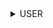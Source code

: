 

<details>
<summary>USER</summary>

| URL | Method | Auth Required | Description |
|-----|--------|---------------|-------------|
| `/users/me` | GET | True | Retrieve authenticated user profile |

> <details>
> <summary>Response body</summary>
>
> ```json
> {
>    "statusCode": 200,
>    "data": {
>        "name": "ahrak nivah",
>        "email": "enyyvish@gmail.com",
>        "role": "CUSTOMER",
>        "is_verified": true,
>        "subscription_id": "6826d68a0fbea0d79998ef43",
>        "userId": "6826d68a0fbea0d79998ef45",
>        "created_at": "2025-05-16T06:09:14.000Z",
>        "is_deleted": false,
>        "updated_at": "2025-05-16T06:09:14.513Z",
>        "subscription": {
>            "_id": "6826d68a0fbea0d79998ef43",
>            "type": "HOBBY",
>            "key_limit": 2,
>            "usage_limit": 500,
>            "usage_count": 0,
>            "is_active": true,
>            "updated_at": "2025-05-16T06:09:14.288Z"
>        },
>        "keys": []
>    }
>}
> ```
> 
> **Response:** `200 OK` - User profile retrieved successfully</br>
> **Response:** `401 Unauthorized` - Not authenticated</br>
> **Response:** `404 Not Found` - User not found
> </details>

### Api Flow diagram

```mermaid
 flowchart TD
%% API Flow: GET /users/me
Start[GET /users/me] --> Auth{Authorized?}

Auth -->|No| Auth401[Return 401 Unauthorized]
Auth -->|Yes| ExtractUserId[Extract userId from token]

ExtractUserId --> GetUser[Get User Data]
GetUser --> UserExists{User exists?}

UserExists -->|No| User404[Return 404 User Not Found]
UserExists -->|Yes| GetSubscription[Fetch Subscription]

GetSubscription --> SubExists{Subscription?}
SubExists -->|No| Partial206[Return 206 Partial Content]
SubExists -->|Yes| GetKeys[Get API Keys]

GetKeys --> KeysFound{Keys?}
KeysFound -->|No| Partial206
KeysFound -->|Yes| FormatData[Build Full User Profile Response]

FormatData --> FormatSuccess{Format Successful?}
FormatSuccess -->|No| FormatError500[Return 500 Internal Server Error]
FormatSuccess -->|Yes| Success200[Return 200 OK]

classDef startEnd fill:#81C8FF,stroke:#4682B4,stroke-width:2px,color:#000;
classDef decision fill:#FFD54F,stroke:#FFB300,stroke-width:2px,color:#000;
classDef success fill:#A5D6A7,stroke:#388E3C,stroke-width:2px,color:#000;
classDef error fill:#EF9A9A,stroke:#D32F2F,stroke-width:2px,color:#000;
classDef warning fill:#FFCC80,stroke:#F57C00,stroke-width:2px,color:#000;

class Start,Success200 startEnd
class Auth,UserExists,SubExists,KeysFound,FormatSuccess decision
class Success200 success
class Auth401,User404,FormatError500 error
class Partial206 warning

``` 

---
| URL | Method | Auth Required | Description |
|-----|--------|---------------|-------------|
| `/users/me` | PATCH | True | Update user profile details |

> <details>
> <summary>Request body</summary>
>
> ```json
>  {
>    "name": "local lamma"
>  }
>
> ```
> </details>
>
> <details>
> <summary>Response body</summary>
>
> ```json
> {
>   "statusCode" : 200
> }
> ```
> 
> **Response:** `200 OK` - Profile updated successfully</br>
> **Response:** `400 Bad Request` - Invalid input data</br>
> **Response:** `401 Unauthorized` - Not authenticated
> </details>

### Api Flow diagram
```mermaid
flowchart TD
%% API Flow: PATCH /users/me
Start[PATCH /users/me<br/>Request Body: name] --> Auth{Authorized?}

Auth -->|No| Auth401[Return 401 Unauthorized]
Auth -->|Yes| ExtractUserId[Extract userId from token]

ExtractUserId --> ValidateInput[Validate Request Body]
ValidateInput --> InputValid{Input Valid?}

InputValid -->|No| Input422[Return 422 Invalid Input Data]
InputValid -->|Yes| GetUser[Get User Data]

GetUser --> UserExists{User exists?}

UserExists -->|No| User404[Return 404 User Not Found]
UserExists -->|Yes| UpdateUser[Update User Profile]

UpdateUser --> UpdateSuccess{Update Successful?}
UpdateSuccess -->|No| Server500[Return 500 Internal Error]
UpdateSuccess -->|Yes| Success200[Return 200 OK]

classDef startEnd fill:#81C8FF,stroke:#4682B4,stroke-width:2px,color:#000;
classDef decision fill:#FFD54F,stroke:#FFB300,stroke-width:2px,color:#000;
classDef success fill:#A5D6A7,stroke:#388E3C,stroke-width:2px,color:#000;
classDef error fill:#EF9A9A,stroke:#D32F2F,stroke-width:2px,color:#000;
classDef warning fill:#FFCC80,stroke:#F57C00,stroke-width:2px,color:#000;

class Start,Success200 startEnd
class Auth,InputValid,UserExists,UpdateSuccess decision
class Success200 success
class Auth401,Input422,User404,Server500 error

```

---
| URL | Method | Auth Required | Description |
|-----|--------|---------------|-------------|
| `/users/me` | DELETE | True | Permanently delete the user account |

> <details>
> <summary>Response body</summary>
>
> ```json
> {
>   "statusCode": 200
> }
> ```
> 
> **Response:** `200 OK` - Account deleted successfully</br>
> **Response:** `401 Unauthorized` - Not authenticated</br>
> **Response:** `404 Not Found` - User not found
> </details>

### Api Flow diagram
```mermaid
flowchart TD
%% API Flow: DELETE /users/me
Start[DELETE /users/me] --> Auth{Authorized?}

Auth -->|No| Auth401[Return 401 Unauthorized]
Auth -->|Yes| ExtractUserId[Extract userId from token]

ExtractUserId --> GetUser[Get User Data]
GetUser --> UserExists{User exists?}

UserExists -->|No| User404[Return 404 User Not Found]
UserExists -->|Yes| SoftDelete[Set is_deleted = true]

SoftDelete --> UpdateUser[Update User in Database]
UpdateUser --> UpdateSuccess{Update Successful?}

UpdateSuccess -->|No| Server500[Return 500 Internal Server Error]
UpdateSuccess -->|Yes| ClearCookies[Clear Session Cookies]

ClearCookies --> Success200[Return 200 OK]

classDef startEnd fill:#81C8FF,stroke:#4682B4,stroke-width:2px,color:#000;
classDef decision fill:#FFD54F,stroke:#FFB300,stroke-width:2px,color:#000;
classDef success fill:#A5D6A7,stroke:#388E3C,stroke-width:2px,color:#000;
classDef error fill:#EF9A9A,stroke:#D32F2F,stroke-width:2px,color:#000;
classDef warning fill:#FFCC80,stroke:#F57C00,stroke-width:2px,color:#000;

class Start,Success200 startEnd
class Auth,UserExists,UpdateSuccess decision
class Success200 success
class Auth401,User404,Server500 error
class SoftDelete,UpdateUser,ClearCookies process

```
---
| URL | Method | Auth Required | Description |
|-----|--------|---------------|-------------|
| `/users/me/api-key` | POST | True | Generate a new API key |

> <details>
> <summary>Request body</summary>
>
> ```json
> {
>   "key_description": "sample key"
> }
> ```
> </details>
>
> <details>
> <summary>Response body</summary>
>
> ```json
> {
>    "statusCode": 200,
>    "data": {
>        "key_description": "sample key",
>        "subscription_id": "6826d68a0fbea0d79998ef43",
>        "_id": "684d52e03469f433197aa44a",
>        "api_key": "10E38C50555040A2A0220B6DB0AFDAE4",
>        "updated_at": "2025-06-14T10:45:52.395Z",
>        "__v": 0
>    }
> }
> ```
> 
> **Response:** `200 OK` - API key generated successfully</br>
> **Response:** `400 Bad Request` - Invalid input data</br>
> **Response:** `401 Unauthorized` - Not authenticated</br>
> **Response:** `403 Forbidden` - Key limit reached
> </details>

### Api Flow diagram
```mermaid
flowchart TD
%% API Flow: POST /users/me/api-key
Start[POST /users/me/api-key<br/>Request Body: key_description] --> Auth{Authorized?}

Auth -->|No| Auth401[Return 401 Unauthorized]
Auth -->|Yes| ExtractUserId[Extract userId from token]

ExtractUserId --> ValidateInput[Validate Request Body]
ValidateInput --> InputValid{Input Valid?}

InputValid -->|No| Input422[Return 422 Invalid Input Data]
InputValid -->|Yes| GetUser[Get User Data]

GetUser --> UserExists{User exists?}
UserExists -->|No| User404[Return 404 User Not Found]
UserExists -->|Yes| GetSubscription[Fetch Subscription]

GetSubscription --> CheckLimit{Check Key Limit?}
CheckLimit -->|Exceeded| Limit403[Return 403 Key Limit Reached]
CheckLimit -->|Within Limit| GenerateKey[Generate New API Key]

GenerateKey --> UpdateUser[Update User Keys Array]
UpdateUser --> CreateSuccess{Creation Successful?}

CreateSuccess -->|No| Server500[Return 500 Internal Server Error]
CreateSuccess -->|Yes| Success200[Return 200 OK + Key Data]

classDef startEnd fill:#81C8FF,stroke:#4682B4,stroke-width:2px,color:#000;
classDef decision fill:#FFD54F,stroke:#FFB300,stroke-width:2px,color:#000;
classDef success fill:#A5D6A7,stroke:#388E3C,stroke-width:2px,color:#000;
classDef error fill:#EF9A9A,stroke:#D32F2F,stroke-width:2px,color:#000;
classDef warning fill:#FFCC80,stroke:#F57C00,stroke-width:2px,color:#000;

class Start,Success200 startEnd
class Auth,InputValid,UserExists,CheckLimit,CreateSuccess decision
class Success200 success
class Auth401,Input422,User404,Server500 error
class Limit403 warning

```
---
| URL | Method | Auth Required | Description |
|-----|--------|---------------|-------------|
| `/users/me/api-key/:keyId` | DELETE | True | Revoke an API key |

> <details>
> <summary>Response body</summary>
>
> ```json
> {
>   "statusCode":200
> }
> ```
> 
> **Response:** `200 OK` - API key revoked successfully</br>
> **Response:** `401 Unauthorized` - Not authenticated</br>
> **Response:** `404 Not Found` - API key not found
> </details>

### Api Flow diagram
 ```mermaid
flowchart TD
%% API Flow: DELETE /users/me/api-key/:keyId
Start[DELETE /users/me/api-key/:keyId<br/>Param: keyId] --> Auth{Authorized?}

Auth -->|No| Auth401[Return 401 Unauthorized]
Auth -->|Yes| ExtractUserId[Extract userId from token]

ExtractUserId --> ExtractKeyId[Extract keyId from params]
ExtractKeyId --> GetKey[Get API Key Data]

GetKey --> KeyExists{Key exists?}
KeyExists -->|No| Key404[Return 404 API Key Not Found]
KeyExists -->|Yes| CheckOwnership{User Owns Key?}

CheckOwnership -->|No| Key404
CheckOwnership -->|Yes| DeleteKey[Delete API Key]

DeleteKey --> UpdateUser[Remove from User Keys Array]
UpdateUser --> DeleteSuccess{Deletion Successful?}

DeleteSuccess -->|No| Server500[Return 500 Internal Server Error]
DeleteSuccess -->|Yes| Success200[Return 200 OK]

classDef startEnd fill:#81C8FF,stroke:#4682B4,stroke-width:2px,color:#000;
classDef decision fill:#FFD54F,stroke:#FFB300,stroke-width:2px,color:#000;
classDef success fill:#A5D6A7,stroke:#388E3C,stroke-width:2px,color:#000;
classDef error fill:#EF9A9A,stroke:#D32F2F,stroke-width:2px,color:#000;
classDef warning fill:#FFCC80,stroke:#F57C00,stroke-width:2px,color:#000;

class Start,Success200 startEnd
class Auth,KeyExists,CheckOwnership,DeleteSuccess decision
class Success200 success
class Auth401,Key404,Server500 error

```
---
| URL | Method | Auth Required | Description |
|-----|--------|---------------|-------------|
| `/users/me/password` | PUT | True | Update user password |

> <details>
> <summary>Request body</summary>
>
> ```json
> {
>   "currPassword": "oldPassword123",
>   "newPassword": "newPassword123"
> }
> ```
> </details>
>
> <details>
> <summary>Response body</summary>
>
> ```json
> {
>   "statusCode": 200
> }
> ```
> 
> **Response:** `200 OK` - Password updated successfully</br>
> **Response:** `400 Bad Request` - Invalid input data</br>
> **Response:** `401 Unauthorized` - Not authenticated or invalid current password
> </details>
> <details>

### Api Flow diagram
 ```mermaid
flowchart TD
%% API Flow: PUT /users/me/password
Start[PUT /users/me/password<br/>Request Body: currPassword + newPassword] --> Auth{Authorized?}

Auth -->|No| Auth401[Return 401 Unauthorized]
Auth -->|Yes| ExtractUserId[Extract userId from token]

ExtractUserId --> ValidateInput[Validate Request Body]
ValidateInput --> InputValid{Input Valid?}

InputValid -->|No| Input422[Return 422 Invalid Input Data]
InputValid -->|Yes| GetUser[Get User Data]

GetUser --> UserExists{User exists?}
UserExists -->|No| User404[Return 404 User Not Found]
UserExists -->|Yes| VerifyPassword[Verify Current Password]

VerifyPassword --> PasswordMatch{Password Matches?}
PasswordMatch -->|No| Password400[Return 400 Incorrect Password]
PasswordMatch -->|Yes| HashNewPassword[Hash New Password]

HashNewPassword --> UpdateUser[Update User Password]
UpdateUser --> UpdateSuccess{Update Successful?}

UpdateSuccess -->|No| Server500[Return 500 Internal Server Error]
UpdateSuccess -->|Yes| Success200[Return 200 OK]

classDef startEnd fill:#81C8FF,stroke:#4682B4,stroke-width:2px,color:#000;
classDef decision fill:#FFD54F,stroke:#FFB300,stroke-width:2px,color:#000;
classDef success fill:#A5D6A7,stroke:#388E3C,stroke-width:2px,color:#000;
classDef error fill:#EF9A9A,stroke:#D32F2F,stroke-width:2px,color:#000;
classDef warning fill:#FFCC80,stroke:#F57C00,stroke-width:2px,color:#000;

class Start,Success200 startEnd
class Auth,InputValid,UserExists,PasswordMatch,UpdateSuccess decision
class Success200 success
class Auth401,Input422,User404,Password400,Server500 error

```
---
| URL | Method | Auth Required | Description |
|-----|--------|---------------|-------------|
| `/users/me/request` | POST | True | Raise logo Request |

> <details>
> <summary>Request body</summary>
>
> ```json
> {
>   "user_id": "6826d68a0fbea0d79998ef45",
>   "companyUrl": "https://company.com"
> }
> ```
> </details>
>
> <details>
> <summary>Response body</summary>
>
> ```json
> {
>   "statusCode": 200
> }
> ```
> 
> **Response:** `200 OK` - Logo request submitted successfully</br>
> **Response:** `400 Bad Request` - Invalid input data</br>
> **Response:** `401 Unauthorized` - Not authenticated
> </details>

### Api Flow diagram
```mermaid
flowchart TD
%% API Flow: POST /users/me/request
Start[POST /users/me/request<br/>Request Body: user_id + companyUrl] --> Auth{Authorized?}

Auth -->|No| Auth401[Return 401 Unauthorized]
Auth -->|Yes| ExtractUserId[Extract userId from token]

ExtractUserId --> ValidateInput[Validate Request Body]
ValidateInput --> InputValid{Input Valid?}

InputValid -->|No| Input400[Return 400 Invalid Input Data]
InputValid -->|Yes| CheckUser[Verify User ID Matches]

CheckUser --> UserMatch{User ID Matches?}
UserMatch -->|No| User403[Return 403 Forbidden]
UserMatch -->|Yes| CreateRequest[Create Logo Request]

CreateRequest --> CreateSuccess{Creation Successful?}
CreateSuccess -->|No| Server500[Return 500 Internal Server Error]
CreateSuccess -->|Yes| Success200[Return 200 OK]

classDef startEnd fill:#81C8FF,stroke:#4682B4,stroke-width:2px,color:#000;
classDef decision fill:#FFD54F,stroke:#FFB300,stroke-width:2px,color:#000;
classDef success fill:#A5D6A7,stroke:#388E3C,stroke-width:2px,color:#000;
classDef error fill:#EF9A9A,stroke:#D32F2F,stroke-width:2px,color:#000;
classDef warning fill:#FFCC80,stroke:#F57C00,stroke-width:2px,color:#000;

class Start,Success200 startEnd
class Auth,InputValid,UserMatch,CreateSuccess decision
class Success200 success
class Auth401,Input400,User403,Server500 error

```

</details>

